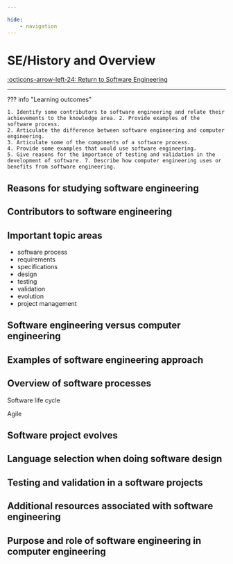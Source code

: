 ```yaml
---

hide:
    - navigation 
---
```

# SE/History and Overview

[:octicons-arrow-left-24: Return to Software Engineering](/Bodies-of-Knowledge/Software-Engineering/)

---

??? info "Learning outcomes"

    1. Identify some contributors to software engineering and relate their achievements to the knowledge area. 2. Provide examples of the software process.
    2. Articulate the difference between software engineering and computer engineering.
    3. Articulate some of the components of a software process.
    4. Provide some examples that would use software engineering.
    5. Give reasons for the importance of testing and validation in the development of software. 7. Describe how computer engineering uses or benefits from software engineering.

## Reasons for studying software engineering

## Contributors to software engineering

## Important topic areas

- software process
- requirements
- specifications
- design
- testing
- validation
- evolution
- project management

## Software engineering versus computer engineering

## Examples of software engineering approach

## Overview of software processes 

Software life cycle

Agile

## Software project evolves

## Language selection when doing software design

## Testing and validation in a software projects

## Additional resources associated with software engineering

## Purpose and role of software engineering in computer engineering